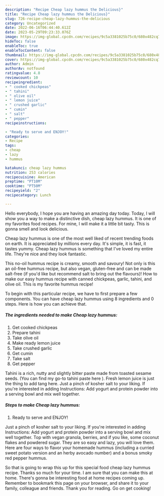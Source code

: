 ```yaml
---
description: "Recipe Cheap lazy hummus the Delicious}"
title: "Recipe Cheap lazy hummus the Delicious}"
slug: 726-recipe-cheap-lazy-hummus-the-delicious
category: Uncategorized
date: 2022-06-16T06:44:40.612Z
date: 2023-05-29T09:23:33.076Z
image: https://img-global.cpcdn.com/recipes/9c5a3381025b75c0/680x482cq70/cheap-lazy-hummus-recipe-main-photo.jpg
hideToc: false
enableToc: true
enableTocContent: false
thumbnail: https://img-global.cpcdn.com/recipes/9c5a3381025b75c0/680x482cq70/cheap-lazy-hummus-recipe-main-photo.jpg
cover: https://img-global.cpcdn.com/recipes/9c5a3381025b75c0/680x482cq70/cheap-lazy-hummus-recipe-main-photo.jpg
author: Admin
authorAv: notfound
ratingvalue: 4.8
reviewcount: 10
recipeingredient:
- " cooked chickpeas"
- " tahini"
- " olive oil"
- " lemon juice"
- " crushed garlic"
- " cumin"
- " salt"
- " pepper"
recipeinstructions:

- "Ready to serve and ENJOY!"
categories:
- Recipe
tags:
- cheap
- lazy
- hummus

katakunci: cheap lazy hummus 
nutrition: 253 calories
recipecuisine: American
preptime: "PT10M"
cooktime: "PT50M"
recipeyield: "2"
recipecategory: Lunch

---
```



Hello everybody, I hope you are having an amazing day today. Today, I will show you a way to make a distinctive dish, cheap lazy hummus. It is one of my favorites food recipes. For mine, I will make it a little bit tasty. This is gonna smell and look delicious.

Cheap lazy hummus is one of the most well liked of recent trending foods on earth. It is appreciated by millions every day. It's simple, it is fast, it tastes yummy. Cheap lazy hummus is something that I've loved my entire life. They're nice and they look fantastic.

This no-oil hummus recipe is creamy, smooth and savoury! Not only is this an oil-free hummus recipe, but also vegan, gluten-free and can be made salt-free (if you&#39;d like but recommend salt to bring out the flavours)! How to make our easy hummus recipe with canned chickpeas, garlic, tahini, and olive oil. This is my favorite hummus recipe!


To begin with this particular recipe, we have to first prepare a few components. You can have cheap lazy hummus using 8 ingredients and 0 steps. Here is how you can achieve that.

<!--inarticleads1-->

##### The ingredients needed to make Cheap lazy hummus:

1. Get  cooked chickpeas
1. Prepare  tahini
1. Take  olive oil
1. Make ready  lemon juice
1. Take  crushed garlic
1. Get  cumin
1. Take  salt
1. Get  pepper


Tahini is a rich, nutty and slightly bitter paste made from toasted sesame seeds. (You can find my go-to tahini paste here ). Fresh lemon juice is just the thing to add tang here. Just a pinch of kosher salt to your liking. If you&#39;re interested in adding Instructions: Add yogurt and protein powder into a serving bowl and mix well together. 

<!--inarticleads2-->

##### Steps to make Cheap lazy hummus:


1. Ready to serve and ENJOY!

Just a pinch of kosher salt to your liking. If you&#39;re interested in adding Instructions: Add yogurt and protein powder into a serving bowl and mix well together. Top with vegan granola, berries, and if you like, some coconut flakes and powdered sugar. They are so easy and lazy, you will love them. Here are four ways to flavor your homemade hummus (including a curried sweet potato version and an herby avocado number) and a bonus smoky red pepper hummus. 

So that is going to wrap this up for this special food cheap lazy hummus recipe. Thanks so much for your time. I am sure that you can make this at home. There's gonna be interesting food at home recipes coming up. Remember to bookmark this page on your browser, and share it to your family, colleague and friends. Thank you for reading. Go on get cooking!
